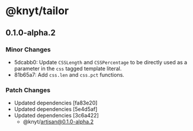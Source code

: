 # @knyt/tailor

## 0.1.0-alpha.2

### Minor Changes

- 5dcabb0: Update `CSSLength` and `CSSPercentage` to be directly used as a parameter in the `css` tagged template literal.
- 81b65a7: Add `css.len` and `css.pct` functions.

### Patch Changes

- Updated dependencies [fa83e20]
- Updated dependencies [5e4d5af]
- Updated dependencies [3c6a422]
  - @knyt/artisan@0.1.0-alpha.2
